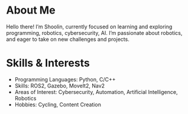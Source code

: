 # About Me
Hello there! I’m Shoolin, currently focused on learning and exploring programming, robotics, cybersecurity, AI. I’m passionate about robotics, and eager to take on new challenges and projects.



# Skills & Interests
- Programming Languages: Python, C/C++
- Skills: ROS2, Gazebo, MoveIt2, Nav2
- Areas of Interest: Cybersecurity, Automation, Artificial Intelligence, Robotics
- Hobbies: Cycling, Content Creation
